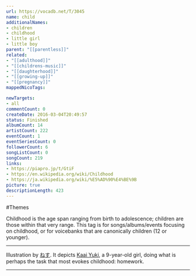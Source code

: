 ```yaml
---
url: https://vocadb.net/T/3045
name: child
additionalNames: 
- children
- childhood
- little girl
- little boy
parent: "[[parentless]]"
related:
- "[[adulthood]]"
- "[[childrens-music]]"
- "[[daughterhood]]"
- "[[growing-up]]"
- "[[pregnancy]]"
mappedNicoTags:

newTargets:
- all
commentCount: 0
createDate: 2016-03-04T20:49:57
status: Finished
albumCount: 14
artistCount: 222
eventCount: 1
eventSeriesCount: 0
followerCount: 6
songListCount: 0
songCount: 219
links: 
- https://piapro.jp/t/GtiF
- https://en.wikipedia.org/wiki/Childhood
- https://ja.wikipedia.org/wiki/%E5%AD%90%E4%BE%9B
picture: true
descriptionLength: 423
---
```


#Themes

Childhood is the age span ranging from birth to adolescence; children are those within that very range.
This tag is for songs/albums/events focusing on childhood, or for voicebanks that are canonically children (12 or younger).

---

Illustration by [ねす](https://vocadb.net/Ar/69528). It depicts [Kaai Yuki](https://vocadb.net/Ar/191), a 9-year-old girl, doing what is perhaps the task that most evokes childhood: homework.

---

